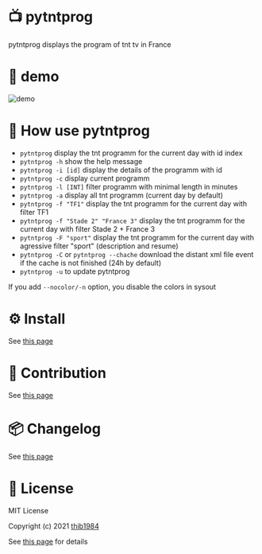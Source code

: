 # :tv: pytntprog

pytntprog displays the program of tnt tv in France


# 💫 demo

![demo](https://user-images.githubusercontent.com/45128847/137587565-c2dc81ef-95ca-4312-89ae-e9085ac964c7.gif)

# 🚀 How use **pytntprog**

- ``pytntprog`` display the tnt programm for the current day with id index
- ``pytntprog -h`` show the help message
- ``pytntprog -i [id]`` display the details of the programm with id
- ``pytntprog -c`` display current programm
- ``pytntprog -l [INT]`` filter programm with minimal length in minutes
- ``pytntprog -a`` display all tnt programm (current day by default)
- ``pytntprog -f "TF1"`` display the tnt programm for the current day with filter TF1
- ``pytntprog -f "Stade 2" "France 3"`` display the tnt programm for the current day with filter Stade 2 + France 3
- ``pytntprog -F "sport"`` display the tnt programm for the current day with agressive filter "sport" (description and resume)
- ``pytntprog -C`` or ``pytntprog --chache`` download the distant xml file event if the cache is not finished (24h by default)
- ``pytntprog -u`` to update pytntprog

If you add ``--nocolor/-n`` option, you disable the colors in sysout

# :gear: Install

See [this page](INSTALL.md)

# :construction_worker: Contribution

See [this page](CONTRIBUTING.md)

# :package: Changelog


See [this page](CHANGELOG.md)

# :pencil: License

MIT License

Copyright (c) 2021 [thib1984](https://github.com/thib1984)

See [this page](LICENSE.txt) for details